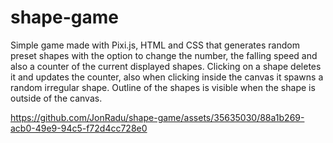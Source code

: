 # shape-game
Simple game made with Pixi.js, HTML and CSS that generates random preset shapes with the option to change the number, the falling speed and also a counter of the current displayed shapes. Clicking on a shape deletes it and updates the counter, also when clicking inside the canvas it spawns a random irregular shape. Outline of the shapes is visible when the shape is outside of the canvas.







https://github.com/JonRadu/shape-game/assets/35635030/88a1b269-acb0-49e9-94c5-f72d4cc728e0

